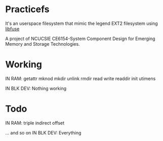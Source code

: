 # Practicefs

It's an userspace filesystem that mimic the legend EXT2 filesystem using [libfuse](https://github.com/libfuse/libfuse)

A project of NCUCSIE CE6154-System Component Design for Emerging Memory and Storage Technologies.

# Working
IN RAM:
getattr
mknod
mkdir
unlink
rmdir
read
write
readdir
init
utimens

IN BLK DEV:
Nothing working

# Todo
IN RAM:
triple indirect offset

... and so on
IN BLK DEV:
Everything
